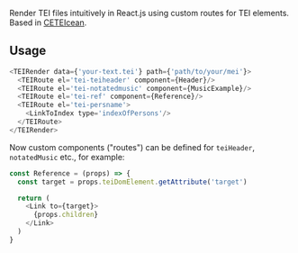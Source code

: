 Render TEI files intuitively in React.js using custom routes for TEI elements.
Based in [CETEIcean](https://github.com/TEIC/CETEIcean).

## Usage

```javascript
<TEIRender data={'your-text.tei'} path={'path/to/your/mei'}>
  <TEIRoute el='tei-teiheader' component={Header}/>
  <TEIRoute el='tei-notatedmusic' component={MusicExample}/>
  <TEIRoute el='tei-ref' component={Reference}/>
  <TEIRoute el='tei-persname'>
    <LinkToIndex type='indexOfPersons'/>
  </TEIRoute>
</TEIRender>
```

Now custom components ("routes") can be defined for `teiHeader`, `notatedMusic` etc., for example:

```javascript
const Reference = (props) => {
  const target = props.teiDomElement.getAttribute('target')

  return (
    <Link to={target}>
      {props.children}
    </Link>
  )
}
```
